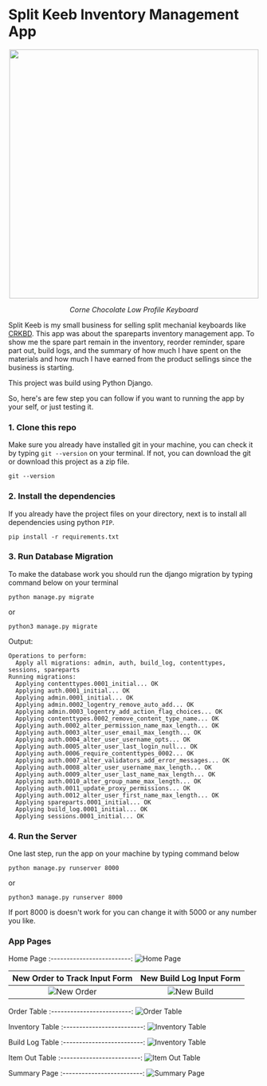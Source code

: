 # Split Keeb Inventory Management App

<p align="center">
  <img src="static/images/kebyboards.jpg" width="500px">
  <p style="text-align: center;"><i>Corne Chocolate Low Profile Keyboard</i></p>  
</p>

Split Keeb is my small business for selling split mechanial keyboards like [CRKBD](https://github.com/foostan/crkbd). This app was about the spareparts inventory management app. To show me the spare part remain in the inventory, reorder reminder, spare part out, build logs, and the summary of how much I have spent on the materials and how much I have earned from the product sellings since the business is starting.

This project was build using Python Django.

So, here's are few step you can follow if you want to running the app by your self, or just testing it.

### 1. Clone this repo

Make sure you already have installed git in your machine, you can check it by typing `git --version` on your terminal. If not, you can download the git or download this project as a zip file.

```
git --version
```

### 2. Install the dependencies

If you already have the project files on your directory, next is to install all dependencies using python `PIP`.

```
pip install -r requirements.txt
```

### 3. Run Database Migration

To make the database work you should run the django migration by typing command below on your terminal

```
python manage.py migrate
```

or

```
python3 manage.py migrate
```

Output:

```
Operations to perform:
  Apply all migrations: admin, auth, build_log, contenttypes, sessions, spareparts
Running migrations:
  Applying contenttypes.0001_initial... OK
  Applying auth.0001_initial... OK
  Applying admin.0001_initial... OK
  Applying admin.0002_logentry_remove_auto_add... OK
  Applying admin.0003_logentry_add_action_flag_choices... OK
  Applying contenttypes.0002_remove_content_type_name... OK
  Applying auth.0002_alter_permission_name_max_length... OK
  Applying auth.0003_alter_user_email_max_length... OK
  Applying auth.0004_alter_user_username_opts... OK
  Applying auth.0005_alter_user_last_login_null... OK
  Applying auth.0006_require_contenttypes_0002... OK
  Applying auth.0007_alter_validators_add_error_messages... OK
  Applying auth.0008_alter_user_username_max_length... OK
  Applying auth.0009_alter_user_last_name_max_length... OK
  Applying auth.0010_alter_group_name_max_length... OK
  Applying auth.0011_update_proxy_permissions... OK
  Applying auth.0012_alter_user_first_name_max_length... OK
  Applying spareparts.0001_initial... OK
  Applying build_log.0001_initial... OK
  Applying sessions.0001_initial... OK
```

### 4. Run the Server

One last step, run the app on your machine by typing command below

```
python manage.py runserver 8000
```

or

```
python3 manage.py runserver 8000
```

If port 8000 is doesn't work for you can change it with 5000 or any number you like.

### App Pages

Home Page
:-------------------------:
![Home Page](/static/images/1_home_page.png)

New Order to Track Input Form|New Build Log Input Form
:-------------------------:|:-------------------------:
![New Order](/static/images/0.1_add_new_order_page.png)|![New Build](/static/images/0.2_add_new_build_log_page.png)

Order Table
:-------------------------:
![Order Table](/static/images/2_my_order_page.png)

Inventory Table
:-------------------------:
![Inventory Table](/static/images/3_inventory_page.png)

Build Log Table
:-------------------------:
![Inventory Table](/static/images/4_build_log_page.png)

Item Out Table
:-------------------------:
![Item Out Table](/static/images/5_item_out_page.png)

Summary Page
:-------------------------:
![Summary Page](/static/images/6_summary_page.png)